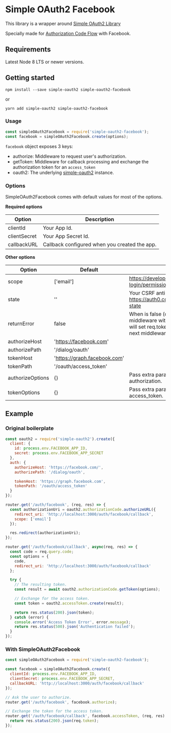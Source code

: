# Simple OAuth2 Facebook

This library is a wrapper around [Simple OAuth2 Library](https://github.com/lelylan/simple-oauth2)

Specially made for [Authorization Code Flow](https://tools.ietf.org/html/draft-ietf-oauth-v2-31#section-4.1) with Facebook.

## Requirements

Latest Node 8 LTS or newer versions.

## Getting started

```
npm install --save simple-oauth2 simple-oauth2-facebook
```

or 

```
yarn add simple-oauth2 simple-oauth2-facebook
```

### Usage

```js
const simpleOAuth2Facebook = require('simple-oauth2-facebook');
const facebook = simpleOAuth2Facebook.create(options);
```

`facebook` object exposes 3 keys:
* authorize: Middleware to request user's authorization.
* getToken: Middleware for callback processing and exchange the authorization token for an `access_token`
* oauth2: The underlying [simple-oauth2](https://github.com/lelylan/simple-oauth2) instance.

### Options

SimpleOAuth2Facebook comes with default values for most of the options.

**Required options**

| Option       | Description                                   |
|--------------|-----------------------------------------------|
| clientId     | Your App Id.                                  |
| clientSecret | Your App Secret Id.                           |
| callbackURL  | Callback configured when you created the app. |


**Other options**

| Option           | Default                      | Description                                                                                                                                                                               |
|------------------|------------------------------|-------------------------------------------------------------------------------------------------------------------------------------------------------------------------------------------|
| scope            | ['email']                    | https://developers.facebook.com/docs/facebook-login/permissions                                                                                                                           |
| state            | ''                           | Your CSRF anti-forgery token. More at: https://auth0.com/docs/protocols/oauth2/oauth-state                                                                                                |
| returnError      | false                        | When is false (default), will call the next middleware with the error object. When is true, will set req.tokenError to the error, and call the next middleware as if there were no error. |
| authorizeHost    | 'https://facebook.com'       |                                                                                                                                                                                           |
| authorizePath    | '/dialog/oauth'              |                                                                                                                                                                                           |
| tokenHost        | 'https://graph.facebook.com' |                                                                                                                                                                                           |
| tokenPath        | '/oauth/access_token'        |                                                                                                                                                                                           |
| authorizeOptions | {}                           | Pass extra parameters when requesting authorization.                                                                                                                                      |
| tokenOptions     | {}                           | Pass extra parameters when requesting access_token.                                                                                                                                       |

## Example

### Original boilerplate

```js
const oauth2 = require('simple-oauth2').create({
  client: {
    id: process.env.FACEBOOK_APP_ID,
    secret: process.env.FACEBOOK_APP_SECRET
  },
  auth: {
    authorizeHost: 'https://facebook.com/',
    authorizePath: '/dialog/oauth',

    tokenHost: 'https://graph.facebook.com',
    tokenPath: '/oauth/access_token'
  }
});

router.get('/auth/facebook', (req, res) => {
  const authorizationUri = oauth2.authorizationCode.authorizeURL({
    redirect_uri: 'http://localhost:3000/auth/facebook/callback',
    scope: ['email']
  });

  res.redirect(authorizationUri);
});

router.get('/auth/facebook/callback', async(req, res) => {
  const code = req.query.code;
  const options = {
    code,
    redirect_uri: 'http://localhost:3000/auth/facebook/callback'
  };

  try {
    // The resulting token.
    const result = await oauth2.authorizationCode.getToken(options);

    // Exchange for the access token.
    const token = oauth2.accessToken.create(result);

    return res.status(200).json(token);
  } catch (error) {
    console.error('Access Token Error', error.message);
    return res.status(500).json('Authentication failed');
  }
});
```

### With SimpleOAuth2Facebook

```js
const simpleOAuth2Facebook = require('simple-oauth2-facebook');

const facebook = simpleOAuth2Facebook.create({
  clientId: process.env.FACEBOOK_APP_ID,
  clientSecret: process.env.FACEBOOK_APP_SECRET,
  callbackURL: 'http://localhost:3000/auth/facebook/callback'
});

// Ask the user to authorize.
router.get('/auth/facebook', facebook.authorize);

// Exchange the token for the access token.
router.get('/auth/facebook/callback', facebook.accessToken, (req, res) => {
  return res.status(200).json(req.token);
});
```
